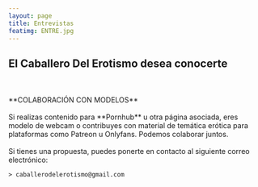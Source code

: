 ```yaml
---
layout: page
title: Entrevistas
featimg: ENTRE.jpg
---
```

## El Caballero Del Erotismo desea conocerte
<br>
<br>
**COLABORACIÓN CON MODELOS**
<br>
<br> 
Si realizas contenido para **Pornhub** u otra página asociada, eres modelo de webcam o contribuyes con material de temática erótica para plataformas como Patreon u Onlyfans. Podemos colaborar juntos.
<br>
<br>
Si tienes una propuesta, puedes ponerte en contacto al siguiente correo electrónico:

    > caballerodelerotismo@gmail.com
